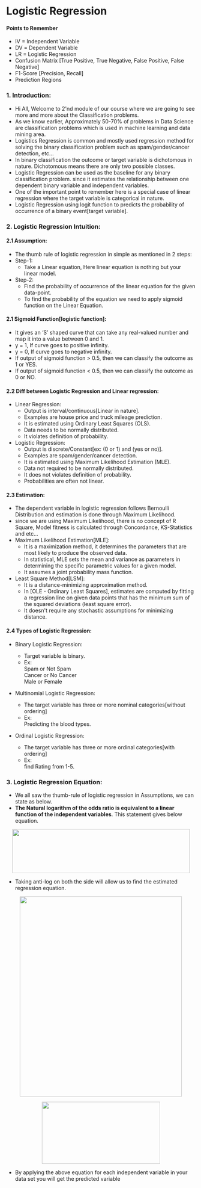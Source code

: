 # Logistic Regression

#### Points to Remember
- IV = Independent Variable
- DV = Dependent Variable
- LR = Logistic Regression
- Confusion Matrix [True Positive, True Negative, False Positive, False Negative]
- F1-Score [Precision, Recall]
- Prediction Regions

### 1. Introduction:
- Hi All, Welcome to 2'nd module of our course where we are going to see more and more about the Classification problems.
- As we know earlier, Approximately 50-70% of problems in Data Science are classification problems which is used in machine learning and data mining area.
- Logistics Regression is common and mostly used regression method for solving the binary classification problem such as spam/gender/cancer detection, etc...
- In binary classification the outcome or target variable is dichotomous in nature. Dichotomous means there are only two possible classes.
- Logistic Regression can be used as the baseline for any binary classification problem. since it estimates the relationship between one dependent binary variable and independent variables.
- One of the important point to remember here is a special case of linear regression where the target variable is categorical in nature.
- Logistic Regression using logit function to predicts the probability of occurrence of a binary event[target variable].

### 2. Logistic Regression Intuition:
#### 2.1 Assumption:
- The thumb rule of logistic regression in simple as mentioned in 2 steps:
- Step-1:
	- Take a Linear equation, Here linear equation is nothing but your linear model.  
- Step-2:  
	- Find the probability of occurrence of the linear equation for the given data-point.  
	- To find the probability of the equation we need to apply sigmoid function on the Linear Equation.    

#### 2.1 Sigmoid Function[logistic function]:
- It gives an ‘S’ shaped curve that can take any real-valued number and map it into a value between 0 and 1. 
- y = 1, If curve goes to positive infinity.
- y = 0, If curve goes to negative infinity.
- If output of sigmoid function > 0.5, then we can classify the outcome as 1 or YES.
- If output of sigmoid function < 0.5, then we can classify the outcome as 0 or NO.


#### 2.2 Diff between Logistic Regression and Linear regression:
- Linear Regression:
	- Output is interval/continuous[Linear in nature].
	- Examples are house price and truck mileage prediction.
	- It is estimated using Ordinary Least Squares (OLS).
	- Data needs to be normally distributed.
	- It violates definition of probability.
- Logistic Regression:
	- Output is discrete/Constant[ex: (0 or 1) and (yes or no)].
	- Examples are spam/gender/cancer detection.
	- It is estimated using Maximum Likelihood Estimation (MLE).
	- Data not required to be normally distributed.
	- It does not violates definition of probability.
	- Probabilities are often not linear.

#### 2.3 Estimation:
- The dependent variable in logistic regression follows Bernoulli Distribution and estimation is done through Maximum Likelihood.
- since we are using Maximum Likelihood, there is no concept of R Square, Model fitness is calculated through Concordance, KS-Statistics and etc...
- Maximum Likelihood Estimation[MLE]:
	- It is a maximization method, it determines the parameters that are most likely to produce the observed data. 
	- In statistical, MLE sets the mean and variance as parameters in determining the specific parametric values for a given model.
	- It assumes a joint probability mass function.
- Least Square Method[LSM]:
	- It is a distance-minimizing approximation method.
	- In [OLE - Ordinary Least Squares], estimates are computed by fitting a regression line on given data points that has the minimum sum of the squared deviations (least square error). 
	- It doesn't require any stochastic assumptions for minimizing distance.

#### 2.4 Types of Logistic Regression:
- Binary Logistic Regression:   
	- Target variable is binary.
	- Ex:  
		Spam or Not Spam   
		Cancer or No Cancer   
		Male or Female
- Multinomial Logistic Regression:
	- The target variable has three or more nominal categories[without ordering]
	- Ex:  
		Predicting the blood types.

- Ordinal Logistic Regression:
	- The target variable has three or more ordinal categories[with ordering]
	- Ex:  
		find Rating from 1-5.

### 3. Logistic Regression Equation:
- We all saw the thumb-rule of logistic regression in Assumptions, we can state as below.
- **The Natural logarithm of the odds ratio is equivalent to a linear function of the independent variables**. This statement gives below equation.

<p align="center">
  <img width="473" height="117" src="https://github.com/ManikandanJeyabal/Machine-Learning-101/blob/CM_LGR/4-Classification%20Models/Logistic%20Regression/references/Fig-1.JPG?raw=true">
</p> 


- Taking anti-log on both the side will allow us to find the estimated regression equation.

<p align="center">
  <img width="432" height="532" src="https://github.com/ManikandanJeyabal/Machine-Learning-101/blob/CM_LGR/4-Classification%20Models/Logistic%20Regression/references/Fig-2.JPG?raw=true">
</p> 

<p align="center">
  <img width="315" height="165" src="https://github.com/ManikandanJeyabal/Machine-Learning-101/blob/CM_LGR/4-Classification%20Models/Logistic%20Regression/references/Fig-3.JPG?raw=true">
</p> 

- By applying the above equation for each independent variable in your data set you will get the predicted variable 


